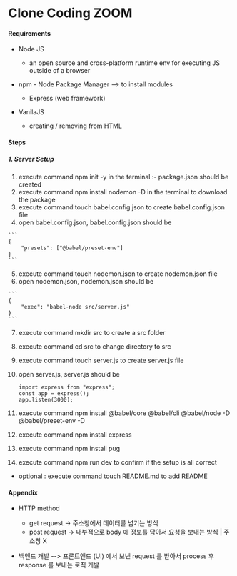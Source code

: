 # Clone Coding ZOOM

#### Requirements
- Node JS 
    - an open source and cross-platform runtime env for executing JS outside of a browser

- npm - Node Package Manager --> to install modules
    - Express (web framework)

- VanilaJS
    - creating / removing from HTML

#### Steps
##### 1. Server Setup
   1. execute command npm init -y in the terminal :- package.json should be created
   2. execute command npm install nodemon -D in the terminal to download the package
   3. execute command touch babel.config.json to create babel.config.json file
   4. open babel.config.json, babel.config.json should be 
    
    ```
    {
        "presets": ["@babel/preset-env"]
    }
    ```
   5. execute command touch nodemon.json to create nodemon.json file
   6. open nodemon.json, nodemon.json should be 
   
    ```
    {
        "exec": "babel-node src/server.js"
    }
    ```
   7. execute command mkdir src to create a src folder
   8. execute command cd src to change directory to src
   9. execute command touch server.js to create server.js file
  10. open server.js, server.js should be

       ```
       import express from "express";
       const app = express();
       app.listen(3000);
       ```
  11. execute command npm install @babel/core @babel/cli @babel/node -D @babel/preset-env -D
  12. execute command npm install express
  13. execute command npm install pug
  14. execute command npm run dev to confirm if the setup is all correct

  - optional : execute command touch README.md to add README

#### Appendix
- HTTP method
    - get request -> 주소창에서 데이터를 넘기는 방식
    - post request -> 내부적으로 body 에 정보를 담아서 요청을 보내는 방식 | 주소창 X

- 백앤드 개발 --> 프론트앤드 (UI) 에서 보낸 request 를 받아서 process 후 response 를 보내는 로직 개발